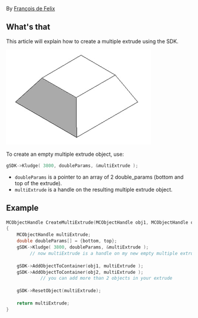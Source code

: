By [François de Felix](mailto:defelix@cesyam.fr)

## What's that

This article will explain how to create a multiple extrude using the SDK.

![Multiple Extrude](images/multiple_extrude.jpg)

To create an empty multiple extrude object, use:
```cpp
gSDK->Kludge( 3800, doubleParams, &multiExtrude );
```

- `doubleParams` is a pointer to an array of 2 double_params (bottom and top of the extrude).
- `multiExtrude` is a handle on the resulting multiple extrude object.

## Example

```cpp
MCObjectHandle CreateMultiExtrude(MCObjectHandle obj1, MCObjectHandle obj2, WorldCoord bottom, WorldCoord top)
{
    MCObjectHandle multiExtrude;
    double doubleParams[] = {bottom, top};
    gSDK->Kludge( 3800, doubleParams, &multiExtrude );
         // now multiExtrude is a handle on my new empty multiple extrude

    gSDK->AddObjectToContainer(obj1, multiExtrude );
    gSDK->AddObjectToContainer(obj2, multiExtrude );
             // you can add more than 2 objects in your extrude

    gSDK->ResetObject(multiExtrude);
    
    return multiExtrude;
}
